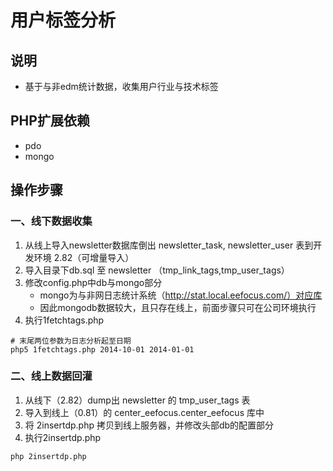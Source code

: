 用户标签分析
=====

## 说明
 - 基于与非edm统计数据，收集用户行业与技术标签

## PHP扩展依赖
 - pdo
 - mongo

## 操作步骤
### 一、线下数据收集
1. 从线上导入newsletter数据库倒出 newsletter_task, newsletter_user 表到开发环境 2.82（可增量导入）
2. 导入目录下db.sql 至 newsletter （tmp_link_tags,tmp_user_tags）
3. 修改config.php中db与mongo部分
   - mongo为与非网日志统计系统（http://stat.local.eefocus.com/）对应库
   - 因此mongodb数据较大，且只存在线上，前面步骤只可在公司环境执行
4. 执行1fetchtags.php
```
# 末尾两位参数为日志分析起至日期
php5 1fetchtags.php 2014-10-01 2014-01-01
```

### 二、线上数据回灌
1. 从线下（2.82）dump出 newsletter 的 tmp_user_tags 表
2. 导入到线上（0.81）的 center_eefocus.center_eefocus 库中
3. 将 2insertdp.php 拷贝到线上服务器，并修改头部db的配置部分
4. 执行2insertdp.php
```
php 2insertdp.php
```

